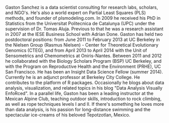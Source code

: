 Gaston Sanchez is a data scientist consulting for research labs, scholars, and NGO's. He's also a world expert on Partial Least Squares (PLS) methods, and founder of plsmodeling.com. In 2009 he received his PhD in Statistics from the Universitat Politecnica de Catalunya (UPC) under the supervision of Dr. Tomas Aluja. Previous to that he was a research assistant in 2007 at the IESE Business School with Adrian Done. Gaston has held two postdoctoral positions: from June 2011 to February 2013 at UC Berkeley in the Nielsen Group (Rasmus Nielsen) - Center for Theoretical Evolutionary Genomics (CTEG), and from April 2013 to April 2014 with the Unit of Sensometrics and Chemometrics at Oniris-Nantes. Between 2011 and 2012 he collaborated with the Biology Scholars Program (BSP) UC Berkeley, and with the Program on Reproductive Health and the Environment (PRHE), UC San Francisco. He has been an Insight Data Science Fellow (summer 2014). Currently he is an adjunct professor at Berkeley City College. He contributes to the platform of R packages. Occasionally he blogs about data analysis, visualization, and related topics in his blog "Data Analysis Visually EnfoRced". In a parallel life, Gaston has been a leading instructor at the Mexican Alpine Club, teaching outdoor skills, introduction to rock climbing, as well as rope techniques levels I and II. If there's something he loves more than data analysis, is his passion for long-distance swimming and the spectacular ice-creams of his beloved Tepotzotlan, Mexico.
